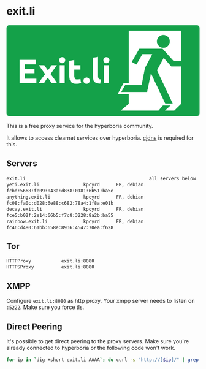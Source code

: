 exit.li
=======

![exit.li](/exit.png)

This is a free proxy service for the hyperboria community.

It allows to access clearnet services over hyperboria. [cjdns][1] is required for this.

[1]: https://github.com/cjdelisle/cjdns

Servers
-------

	exit.li                                             all servers below
    yeti.exit.li                kpcyrd      FR, debian  fcbd:5668:fe09:043a:d838:0181:6b51:ba5e
    anything.exit.li            kpcyrd      FR, debian  fc08:fa0c:d028:6e88:c682:78a4:1f8a:e01b
    decay.exit.li               kpcyrd      FR, debian  fce5:b02f:2e14:66b5:f7c8:3228:8a2b:ba55
    rainbow.exit.li             kpcyrd      FR, debian  fc46:d480:61bb:658e:8936:4547:70ea:f628

Tor
---

    HTTPProxy           exit.li:8080
    HTTPSProxy          exit.li:8080

XMPP
----

Configure `exit.li:8080` as http proxy. Your xmpp server needs to listen on `:5222`. Make sure you force tls.

Direct Peering
--------------

It's possible to get direct peering to the proxy servers. Make sure you're already connected to hyperboria or the following code won't work.

```sh
for ip in `dig +short exit.li AAAA`; do curl -s "http://[$ip]/" | grep publicKey; done
```
